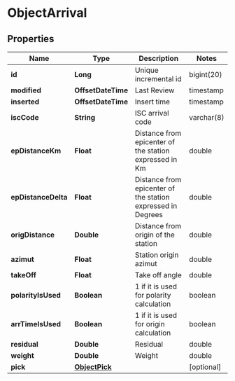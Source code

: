 

# ObjectArrival


## Properties

| Name | Type | Description | Notes |
|------------ | ------------- | ------------- | -------------|
|**id** | **Long** | Unique incremental id | bigint(20) |  [optional] [readonly] |
|**modified** | **OffsetDateTime** | Last Review | timestamp |  [optional] [readonly] |
|**inserted** | **OffsetDateTime** | Insert time | timestamp |  [optional] [readonly] |
|**iscCode** | **String** | ISC arrival code | varchar(8) |  |
|**epDistanceKm** | **Float** | Distance from epicenter of the station expressed in Km | double |  [optional] |
|**epDistanceDelta** | **Float** | Distance from epicenter of the station expressed in Degrees | double |  [optional] |
|**origDistance** | **Double** | Distance from origin of the station | double |  [optional] |
|**azimut** | **Float** | Station origin azimut | double |  [optional] |
|**takeOff** | **Float** | Take off angle | double |  [optional] |
|**polarityIsUsed** | **Boolean** | 1 if it is used for polarity calculation | boolean |  [optional] |
|**arrTimeIsUsed** | **Boolean** | 1 if it is used for origin calculation | boolean |  [optional] |
|**residual** | **Double** | Residual | double |  [optional] |
|**weight** | **Double** | Weight | double |  [optional] |
|**pick** | [**ObjectPick**](ObjectPick.md) |  |  [optional] |



